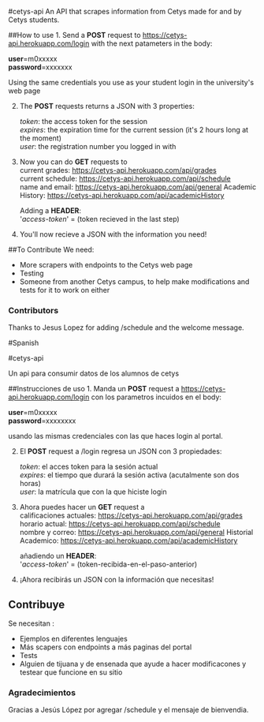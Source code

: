 #cetys-api
An API that scrapes information from Cetys made for and by Cetys students.

##How to use
1.
   Send a **POST** request to https://cetys-api.herokuapp.com/login with the
   next patameters in the body:

   **user**=m0xxxxx  
   **password**=xxxxxxx  

   Using the same credentials you use as your student login in the university's web page

2.
   The **POST** requests returns a JSON with 3 properties:

   *token*: the access token for the session  
   *expires*: the expiration time for the current session (it's 2 hours long at the moment)  
   *user*: the registration number you logged in with  

3.
   Now you can do **GET** requests to  
   current grades: https://cetys-api.herokuapp.com/api/grades   
   current schedule: https://cetys-api.herokuapp.com/api/schedule  
   name and email: https://cetys-api.herokuapp.com/api/general
   Academic History: https://cetys-api.herokuapp.com/api/academicHistory

   Adding a **HEADER**:  
   '*access-token*' = (token recieved in the last step)

4.
   You'll now recieve a JSON with the information  you need!

##To Contribute
We need:
- More scrapers with endpoints to the Cetys web page
- Testing
- Someone from another Cetys campus, to help make modifications and tests for it to work on either

### Contributors
Thanks to Jesus Lopez for adding /schedule and the welcome message.

#Spanish

#cetys-api

Un api para consumir datos de los alumnos de cetys

##Instrucciones de uso
1.
   Manda un **POST** request a https://cetys-api.herokuapp.com/login con los
   parametros incuidos en el body:

   **user**=m0xxxxx  
   **password**=xxxxxxxx

   usando las mismas credenciales con las que haces login al portal.

2.
   El **POST** request a /login regresa un JSON con 3 propiedades:

   *token*: el acces token para la sesión actual  
   *expires*: el tiempo que durará la sesión activa (acutalmente son dos horas)  
   *user*: la matrícula que con la que hiciste login

3.
   Ahora puedes hacer un **GET** request a  
   calificaciones actuales: https://cetys-api.herokuapp.com/api/grades   
   horario actual: https://cetys-api.herokuapp.com/api/schedule  
   nombre y correo: https://cetys-api.herokuapp.com/api/general
   Historial Academico: https://cetys-api.herokuapp.com/api/academicHistory

   añadiendo un **HEADER**:  
   '*access-token*' = (token-recibida-en-el-paso-anterior)

4.
   ¡Ahora recibirás un JSON con la información que necesitas!

## Contribuye
Se necesitan :
- Ejemplos en diferentes lenguajes
- Más scapers con endpoints a más paginas del portal
- Tests
- Alguien de tijuana y de ensenada que ayude a hacer modificacones y testear que funcione en su sitio

### Agradecimientos
Gracias a Jesús López por agregar /schedule y el mensaje de bienvendia.
